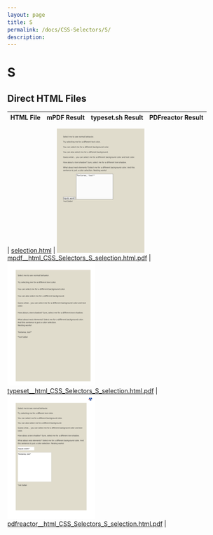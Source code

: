 ```yaml
---
layout: page
title: S
permalink: /docs/CSS-Selectors/S/
description: 
---
```


# S



## Direct HTML Files

| HTML File | mPDF Result | typeset.sh Result | PDFreactor Result |
|---------|---------|---------|---------|

| [selection.html](/html/CSS%20Selectors/S/selection.html) | ![](mpdf__html_CSS_Selectors_S_selection.html.png) [mpdf__html_CSS_Selectors_S_selection.html.pdf](mpdf__html_CSS_Selectors_S_selection.html.pdf) | ![](typeset__html_CSS_Selectors_S_selection.html.png) [typeset__html_CSS_Selectors_S_selection.html.pdf](typeset__html_CSS_Selectors_S_selection.html.pdf) | ![](pdfreactor__html_CSS_Selectors_S_selection.html.png) [pdfreactor__html_CSS_Selectors_S_selection.html.pdf](pdfreactor__html_CSS_Selectors_S_selection.html.pdf) |
